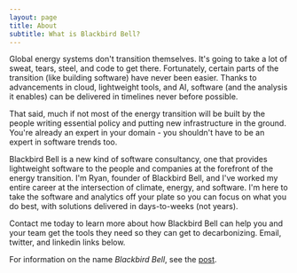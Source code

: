 ```yaml
---
layout: page
title: About
subtitle: What is Blackbird Bell?
---
```


Global energy systems don't transition themselves. It's going to take a lot of sweat, tears, steel, and code to get there. Fortunately, certain parts of the transition (like building software) have never been easier. Thanks to advancements in cloud, lightweight tools, and AI, software (and the analysis it enables) can be delivered in timelines never before possible.

That said, much if not most of the energy transition will be built by the people writing essential policy and putting new infrastructure in the ground. You're already an expert in your domain - you shouldn't have to be an expert in software trends too. 

Blackbird Bell is a new kind of software consultancy, one that provides lightweight software to the people and companies at the forefront of the energy transition. I'm Ryan, founder of Blackbird Bell, and I've worked my entire career at the intersection of climate, energy, and software. I'm here to take the software and analytics off your plate so you can focus on what you do best, with solutions delivered in days-to-weeks (not years).

 Contact me today to learn more about how Blackbird Bell can help you and your team get the tools they need so they can get to decarbonizing. Email, twitter, and linkedin links below.

For information on the name _Blackbird Bell_, see the [post](www.blackbirdbell.com/the-bell-and-the-blackbird).